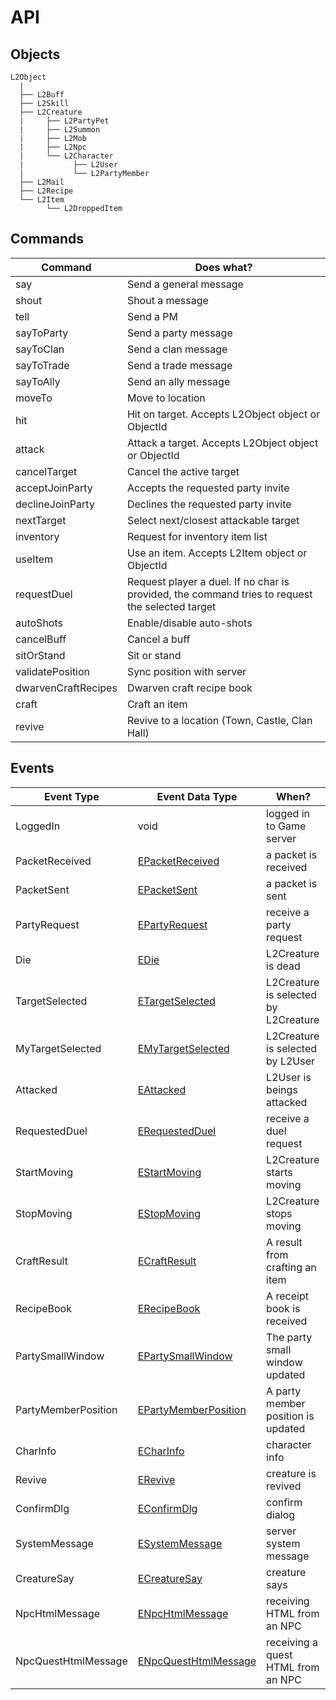 # API

## Objects

```
L2Object
  |
  ├── L2Buff
  ├── L2Skill
  ├── L2Creature
  |     ├── L2PartyPet
  |     ├── L2Summon
  |     ├── L2Mob
  |     ├── L2Npc
  |     └── L2Character
  |           ├── L2User
  |           └── L2PartyMember
  ├── L2Mail
  ├── L2Recipe
  └── L2Item
        └── L2DroppedItem
```

## Commands

| Command             | Does what?                                                                                      |
| ------------------- | ----------------------------------------------------------------------------------------------- |
| say                 | Send a general message                                                                          |
| shout               | Shout a message                                                                                 |
| tell                | Send a PM                                                                                       |
| sayToParty          | Send a party message                                                                            |
| sayToClan           | Send a clan message                                                                             |
| sayToTrade          | Send a trade message                                                                            |
| sayToAlly           | Send an ally message                                                                            |
| moveTo              | Move to location                                                                                |
| hit                 | Hit on target. Accepts L2Object object or ObjectId                                              |
| attack              | Attack a target. Accepts L2Object object or ObjectId                                            |
| cancelTarget        | Cancel the active target                                                                        |
| acceptJoinParty     | Accepts the requested party invite                                                              |
| declineJoinParty    | Declines the requested party invite                                                             |
| nextTarget          | Select next/closest attackable target                                                           |
| inventory           | Request for inventory item list                                                                 |
| useItem             | Use an item. Accepts L2Item object or ObjectId                                                  |
| requestDuel         | Request player a duel. If no char is provided, the command tries to request the selected target |
| autoShots           | Enable/disable auto-shots                                                                       |
| cancelBuff          | Cancel a buff                                                                                   |
| sitOrStand          | Sit or stand                                                                                    |
| validatePosition    | Sync position with server                                                                       |
| dwarvenCraftRecipes | Dwarven craft recipe book                                                                       |
| craft               | Craft an item                                                                                   |
| revive              | Revive to a location (Town, Castle, Clan Hall)                                                  |

## Events

| Event Type          | Event Data Type                                                                                            | When?                                |
| ------------------- | ---------------------------------------------------------------------------------------------------------- | ------------------------------------ |
| LoggedIn            | void                                                                                                       | logged in to Game server             |
| PacketReceived      | [EPacketReceived](https://github.com/npetrovski/l2js-client/blob/master/src/events/EventTypes.ts#L6)       | a packet is received                 |
| PacketSent          | [EPacketSent](https://github.com/npetrovski/l2js-client/blob/master/src/events/EventTypes.ts#L7)           | a packet is sent                     |
| PartyRequest        | [EPartyRequest](https://github.com/npetrovski/l2js-client/blob/master/src/events/EventTypes.ts#L8)         | receive a party request              |
| Die                 | [EDie](https://github.com/npetrovski/l2js-client/blob/master/src/events/EventTypes.ts#L13)                 | L2Creature is dead                   |
| TargetSelected      | [ETargetSelected](https://github.com/npetrovski/l2js-client/blob/master/src/events/EventTypes.ts#L14)      | L2Creature is selected by L2Creature |
| MyTargetSelected    | [EMyTargetSelected](https://github.com/npetrovski/l2js-client/blob/master/src/events/EventTypes.ts#L19)    | L2Creature is selected by L2User     |
| Attacked            | [EAttacked](https://github.com/npetrovski/l2js-client/blob/master/src/events/EventTypes.ts#L20)            | L2User is beings attacked            |
| RequestedDuel       | [ERequestedDuel](https://github.com/npetrovski/l2js-client/blob/master/src/events/EventTypes.ts#L21)       | receive a duel request               |
| StartMoving         | [EStartMoving](https://github.com/npetrovski/l2js-client/blob/master/src/events/EventTypes.ts#L22)         | L2Creature starts moving             |
| StopMoving          | [EStopMoving](https://github.com/npetrovski/l2js-client/blob/master/src/events/EventTypes.ts#L23)          | L2Creature stops moving              |
| CraftResult         | [ECraftResult](https://github.com/npetrovski/l2js-client/blob/master/src/events/EventTypes.ts#L24)         | A result from crafting an item       |
| RecipeBook          | [ERecipeBook](https://github.com/npetrovski/l2js-client/blob/master/src/events/EventTypes.ts#L25)          | A receipt book is received           |
| PartySmallWindow    | [EPartySmallWindow](https://github.com/npetrovski/l2js-client/blob/master/src/events/EventTypes.ts#L30)    | The party small window updated       |
| PartyMemberPosition | [EPartyMemberPosition](https://github.com/npetrovski/l2js-client/blob/master/src/events/EventTypes.ts#L35) | A party member position is updated   |
| CharInfo            | [ECharInfo](https://github.com/npetrovski/l2js-client/blob/master/src/events/EventTypes.ts#L36)            | character info                       |
| Revive              | [ERevive](https://github.com/npetrovski/l2js-client/blob/master/src/events/EventTypes.ts#L37)              | creature is revived                  |
| ConfirmDlg          | [EConfirmDlg](https://github.com/npetrovski/l2js-client/blob/master/src/events/EventTypes.ts#L38)          | confirm dialog                       |
| SystemMessage       | [ESystemMessage](https://github.com/npetrovski/l2js-client/blob/master/src/events/EventTypes.ts#L43)       | server system message                |
| CreatureSay         | [ECreatureSay](https://github.com/npetrovski/l2js-client/blob/master/src/events/EventTypes.ts#L44)         | creature says                        |
| NpcHtmlMessage      | [ENpcHtmlMessage](https://github.com/npetrovski/l2js-client/blob/master/src/events/EventTypes.ts#L49)      | receiving HTML from an NPC           |
| NpcQuestHtmlMessage | [ENpcQuestHtmlMessage](https://github.com/npetrovski/l2js-client/blob/master/src/events/EventTypes.ts#L54) | receiving a quest HTML from an NPC   |
